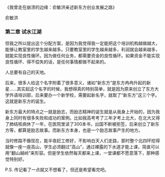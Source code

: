 《我曾走在崩溃的边缘：俞敏洪亲述新东方创业发展之路》

俞敏洪

### 第二章 试水江湖

但我之所以提出这个分配方案，是因为我觉得我一定能把这个培训机构越做越大，能够让教室里的学生越来越多。只要教室里的学生越来越多，利润就会越来越多，就能实现良性循环。因为做任何业务，都需要资金的良性循环。如果资金不能实现良性循环、得不偿失的话，是任何事情都做不起来的。

人总要有自己的天地。

后来，很多人给这个名字附着了很多意义，诸如“新东方”是东方冉冉升起的新星……其实起这个名字的时候，我想得真的特别简单，就是因为原来创立了东方大学外语培训部，后来要办一个新学校，需要起新名字，就取了“新东方”这三个字。这就是新东方的诞生。

新东方最大的特点之一就是励志，而励志精神的诞生就是从我身上开始的，因为我身上同时有很多失败和成功的案例。比如我高考考了三年才考上北大，在北大又得了肺结核病休了一年，在医院里读了300本书，出国不断被拒签，后来创立了新东方等，都算是励志故事。而新东方本身，也是一个励志故事产生的地方。

当时修路不像现在，能半夜赶工修好，不影响白天人们走路，那时整个北四环挖得就像一座一座高山，学生必须翻过“高山”，通过裸露的下水道才能上课，简直可以用“翻山越岭”来形容。但是学生依然每天都来上课，一堂课都不愿意落下，那种感觉特别好。



P.S.  传记看了一点就又不想看了，但还是希望看完吧。